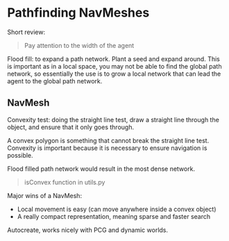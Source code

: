 # Pathfinding NavMeshes
Short review:

> Pay attention to the width of the agent

Flood fill: to expand a path network. Plant a seed and expand around. This is important as in a local space, you may not be able to find the global path network, so essentially the use is to grow a local network that can lead the agent to the global path network.

## NavMesh
Convexity test: doing the straight line test, draw a straight line through the object, and ensure that it only goes through.

A convex polygon is something that cannot break the straight line test. Convexity is important because it is necessary to ensure navigation is possible.

Flood filled path network would result in the most dense network.

> isConvex function in utils.py

Major wins of a NavMesh:
- Local movement is easy (can move anywhere inside a convex object)
- A really compact representation, meaning sparse and faster search

Autocreate, works nicely with PCG and dynamic worlds. 
